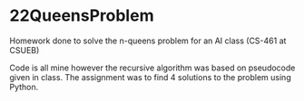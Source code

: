 # 22QueensProblem
Homework done to solve the n-queens problem for an AI class (CS-461 at CSUEB)

Code is all mine however the recursive algorithm was based on pseudocode given in class.
The assignment was to find 4 solutions to the problem using Python.
